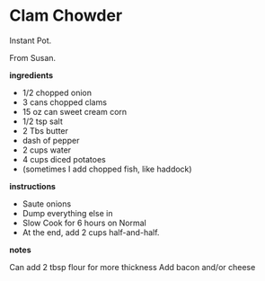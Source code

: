 # Clam Chowder

Instant Pot.

From Susan.

**ingredients**

- 1/2 chopped onion
- 3 cans chopped clams
- 15 oz can sweet cream corn
- 1/2 tsp salt
- 2 Tbs butter
- dash of pepper
- 2 cups water
- 4 cups diced potatoes
- (sometimes I add chopped fish, like haddock)

**instructions**

- Saute onions
- Dump everything else in
- Slow Cook for 6 hours on Normal
- At the end, add 2 cups half-and-half.

**notes**

Can add 2 tbsp flour for more thickness
Add bacon and/or cheese
